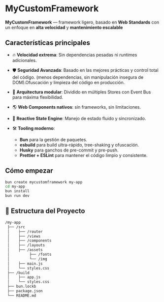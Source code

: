 # MyCustomFramework

**MyCustomFramework** — framework ligero, basado en **Web Standards** con un enfoque en **alta velocidad** y **mantenimiento escalable**

## Características principales

- 🔥 **Velocidad extrema**: Sin dependencias pesadas ni runtimes adicionales.
- 🛡️ **Seguridad Avanzada**: Basado en las mejores prácticas y control total del código.
  (menos dependencias, sin manipulación insegura de DOM).Ofuscación y limpieza del código en producción.
- 🧩 **Arquitectura modular**: Dividido en múltiples Stores con Event Bus para máxima flexibilidad.
- 🌎 **Web Components nativos**: sin frameworks, sin limitaciones.
- 🎯 **Reactive State Engine**: Manejo de estado fluido y sincronizado.
- 🛠️ **Tooling moderno**:

  - **Bun** para la gestión de paquetes.
  - **esbuild** para build ultra-rápido, tree-shaking y ofuscación.
  - **Husky** para ganchos de pre-commit y pre-push.
  - **Prettier + ESLint** para mantener el código limpio y consistente.

## Cómo empezar

```bash
bun create mycustomframework my-app
cd my-app
bun install
bun run dev
```

## 📂 Estructura del Proyecto

```bash
/my-app
 ├── /src
 │    ├── /router
 │    ├── /views
 │    ├── /components
 │    ├── /layouts
 │    ├── /assets
 │         ├── /fonts
 │         └── /img
 │    ├── main.js
 │    └── styles.css
 ├── /build
 │    ├── app.js
 │    └── styles.css
 ├── bun.lockb
 ├── package.json
 └── README.md
```
